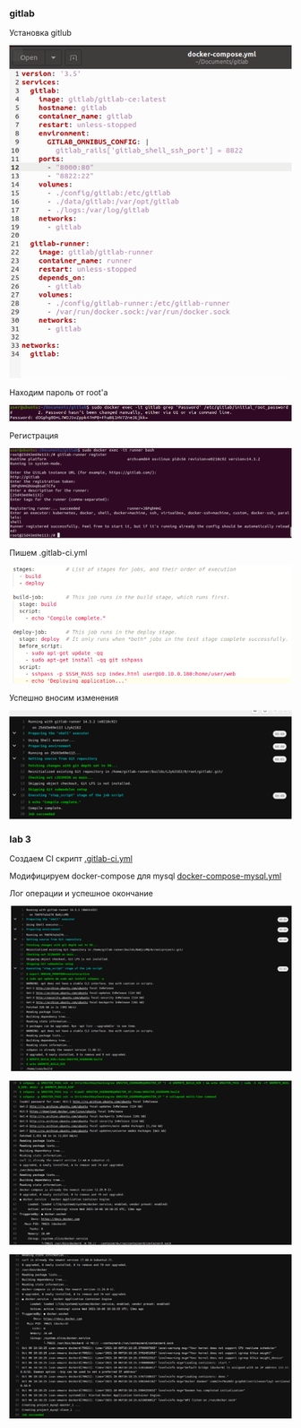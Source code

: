 ### gitlab
Установка gitlub

![](1.PNG)

Находим пароль от root'а

![](2.PNG)

Регистрация

![](3.PNG)

Пишем .gitlab-ci.yml

![](4.PNG)

Успешно вносим изменения

![](5.PNG)

### lab 3

Создаем CI скрипт
[.gitlab-ci.yml](.gitlab-ci.yml)

Модифицируем docker-compose для mysql
[docker-compose-mysql.yml](docker-compose-mysql.yml)

Лог операции и успешное окончание

![img_1.png](img_1.png)

![img_2.png](img_2.png)

![img_3.png](img_3.png)
